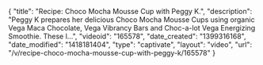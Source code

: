 {
    "title": "Recipe: Choco Mocha Mousse Cup with Peggy K.",
    "description": "Peggy K prepares her delicious Choco Mocha Mousse Cups using organic Vega Maca Chocolate, Vega Vibrancy Bars and Choc-a-lot Vega Energizing Smoothie. These l...",
    "videoid": "165578",
    "date_created": "1399316168",
    "date_modified": "1418181404",
    "type": "captivate",
    "layout": "video",
    "url": "\/v\/recipe-choco-mocha-mousse-cup-with-peggy-k\/165578"
}
